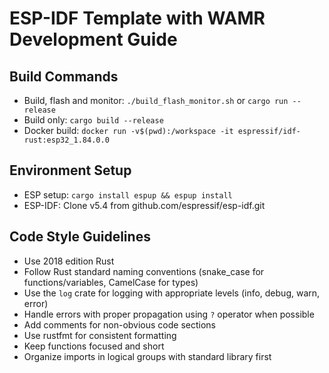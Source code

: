 # ESP-IDF Template with WAMR Development Guide

## Build Commands
- Build, flash and monitor: `./build_flash_monitor.sh` or `cargo run --release`
- Build only: `cargo build --release`
- Docker build: `docker run -v$(pwd):/workspace -it espressif/idf-rust:esp32_1.84.0.0`

## Environment Setup
- ESP setup: `cargo install espup && espup install`
- ESP-IDF: Clone v5.4 from github.com/espressif/esp-idf.git

## Code Style Guidelines
- Use 2018 edition Rust
- Follow Rust standard naming conventions (snake_case for functions/variables, CamelCase for types)
- Use the `log` crate for logging with appropriate levels (info, debug, warn, error)
- Handle errors with proper propagation using `?` operator when possible
- Add comments for non-obvious code sections
- Use rustfmt for consistent formatting
- Keep functions focused and short
- Organize imports in logical groups with standard library first
